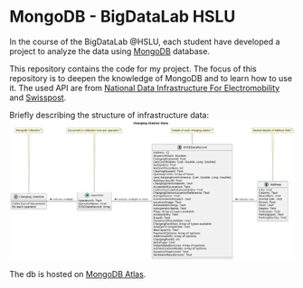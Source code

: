 # MongoDB - BigDataLab HSLU
In the course of the BigDataLab @HSLU, each student have developed a project to analyze the data using [MongoDB](https://www.mongodb.com/) database.  

This repository contains the code for my project. The focus of this repository is to deepen the knowledge of MongoDB and to learn how to use it. 
The used API are from [National Data Infrastructure For Electromobility](https://opendata.swiss/de/dataset/ladestationen-fuer-elektroautos/resource/e33957be-180a-422b-90a5-fbfe9774927a) and [Swisspost](https://swisspost.opendatasoft.com/explore/dataset/plz_verzeichnis_v2/information/?disjunctive.postleitzahl).  

Briefly describing the structure of infrastructure data:
![](./images/UML_diagramm.png)

The db is hosted on [MongoDB Atlas](https://www.mongodb.com/cloud/atlas/).  

